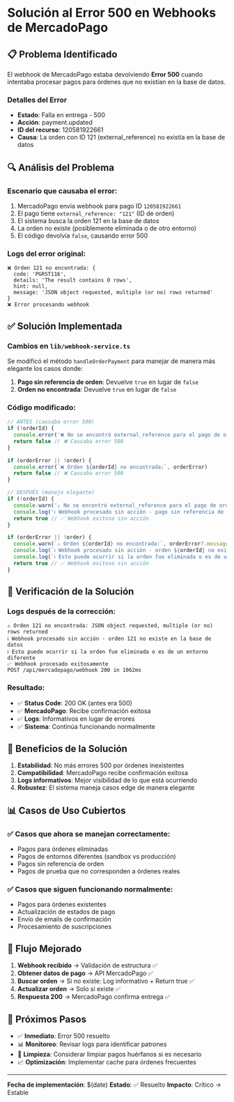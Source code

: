 # Solución al Error 500 en Webhooks de MercadoPago

## 📋 Problema Identificado

El webhook de MercadoPago estaba devolviendo **Error 500** cuando intentaba procesar pagos para órdenes que no existían en la base de datos.

### Detalles del Error
- **Estado**: Falla en entrega - 500
- **Acción**: payment.updated
- **ID del recurso**: 120581922661
- **Causa**: La orden con ID 121 (external_reference) no existía en la base de datos

## 🔍 Análisis del Problema

### Escenario que causaba el error:
1. MercadoPago envía webhook para pago ID `120581922661`
2. El pago tiene `external_reference: "121"` (ID de orden)
3. El sistema busca la orden 121 en la base de datos
4. La orden no existe (posiblemente eliminada o de otro entorno)
5. El código devolvía `false`, causando error 500

### Logs del error original:
```
❌ Orden 121 no encontrada: {
  code: 'PGRST116',
  details: 'The result contains 0 rows',
  hint: null,
  message: 'JSON object requested, multiple (or no) rows returned'
}
❌ Error procesando webhook
```

## ✅ Solución Implementada

### Cambios en `lib/webhook-service.ts`

Se modificó el método `handleOrderPayment` para manejar de manera más elegante los casos donde:

1. **Pago sin referencia de orden**: Devuelve `true` en lugar de `false`
2. **Orden no encontrada**: Devuelve `true` en lugar de `false`

### Código modificado:

```typescript
// ANTES (causaba error 500)
if (!orderId) {
  console.error('❌ No se encontró external_reference para el pago de orden')
  return false // ❌ Causaba error 500
}

if (orderError || !order) {
  console.error(`❌ Orden ${orderId} no encontrada:`, orderError)
  return false // ❌ Causaba error 500
}

// DESPUÉS (manejo elegante)
if (!orderId) {
  console.warn('⚠️ No se encontró external_reference para el pago de orden')
  console.log('ℹ️ Webhook procesado sin acción - pago sin referencia de orden')
  return true // ✅ Webhook exitoso sin acción
}

if (orderError || !order) {
  console.warn(`⚠️ Orden ${orderId} no encontrada:`, orderError?.message || 'Orden no existe')
  console.log(`ℹ️ Webhook procesado sin acción - orden ${orderId} no existe en la base de datos`)
  console.log(`ℹ️ Esto puede ocurrir si la orden fue eliminada o es de un entorno diferente`)
  return true // ✅ Webhook exitoso sin acción
}
```

## 🧪 Verificación de la Solución

### Logs después de la corrección:
```
⚠️ Orden 121 no encontrada: JSON object requested, multiple (or no) rows returned
ℹ️ Webhook procesado sin acción - orden 121 no existe en la base de datos
ℹ️ Esto puede ocurrir si la orden fue eliminada o es de un entorno diferente
✅ Webhook procesado exitosamente
POST /api/mercadopago/webhook 200 in 1062ms
```

### Resultado:
- ✅ **Status Code**: 200 OK (antes era 500)
- ✅ **MercadoPago**: Recibe confirmación exitosa
- ✅ **Logs**: Informativos en lugar de errores
- ✅ **Sistema**: Continúa funcionando normalmente

## 🎯 Beneficios de la Solución

1. **Estabilidad**: No más errores 500 por órdenes inexistentes
2. **Compatibilidad**: MercadoPago recibe confirmación exitosa
3. **Logs informativos**: Mejor visibilidad de lo que está ocurriendo
4. **Robustez**: El sistema maneja casos edge de manera elegante

## 📊 Casos de Uso Cubiertos

### ✅ Casos que ahora se manejan correctamente:
- Pagos para órdenes eliminadas
- Pagos de entornos diferentes (sandbox vs producción)
- Pagos sin referencia de orden
- Pagos de prueba que no corresponden a órdenes reales

### ✅ Casos que siguen funcionando normalmente:
- Pagos para órdenes existentes
- Actualización de estados de pago
- Envío de emails de confirmación
- Procesamiento de suscripciones

## 🔄 Flujo Mejorado

1. **Webhook recibido** → Validación de estructura ✅
2. **Obtener datos de pago** → API MercadoPago ✅
3. **Buscar orden** → Si no existe: Log informativo + Return true ✅
4. **Actualizar orden** → Solo si existe ✅
5. **Respuesta 200** → MercadoPago confirma entrega ✅

## 🚀 Próximos Pasos

- ✅ **Inmediato**: Error 500 resuelto
- 📊 **Monitoreo**: Revisar logs para identificar patrones
- 🧹 **Limpieza**: Considerar limpiar pagos huérfanos si es necesario
- 📈 **Optimización**: Implementar cache para órdenes frecuentes

---

**Fecha de implementación**: $(date)
**Estado**: ✅ Resuelto
**Impacto**: Crítico → Estable